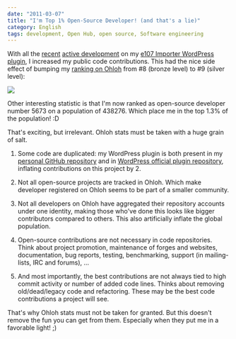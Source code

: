 ```yaml
---
date: "2011-03-07"
title: "I'm Top 1% Open-Source Developer! (and that's a lie)"
category: English
tags: development, Open Hub, open source, Software engineering
---
```


With all the [recent]({filename}/2011/e107-importer-wordpress-plugin-v1-0-released.md) [active development]({filename}/2011/e107-importer-1-1.md) on my [e107 Importer WordPress plugin](https://wordpress.org/extend/plugins/e107-importer/), I increased my public code contributions. This had the nice side effect of bumping my [ranking on Ohloh](https://www.openhub.net/accounts/kevin) from #8 (bronze level) to #9 (silver level):

![]({attach}ohloh-rank-from-bronze-to-silver.png)

Other interesting statistic is that I'm now ranked as open-source developer number 5673 on a population of 438276. Which place me in the top 1.3% of the population! :D

That's exciting, but irrelevant. Ohloh stats must be taken with a huge grain of salt.

  1. Some code are duplicated: my WordPress plugin is both present in my [personal GitHub repository](https://github.com/kdeldycke/e107-importer) and in [WordPress official plugin repository](https://plugins.trac.wordpress.org/browser/e107-importer/), inflating contributions on this project by 2.

  2. Not all open-source projects are tracked in Ohloh. Which make developer registered on Ohloh seems to be part of a smaller community.

  3. Not all developers on Ohloh have aggregated their repository accounts under one identity, making those who've done this looks like bigger contributors compared to others. This also artificially inflate the global population.

  4. Open-source contributions are not necessary in code repositories. Think about project promotion, maintenance of forges and websites, documentation, bug reports, testing, benchmarking, support (in mailing-lists, IRC and forums), ...

  5. And most importantly, the best contributions are not always tied to high commit activity or number of added code lines. Thinks about removing old/dead/legacy code and refactoring. These may be the best code contributions a project will see.

That's why Ohloh stats must not be taken for granted. But this doesn't remove the fun you can get from them. Especially when they put me in a favorable light! ;)
